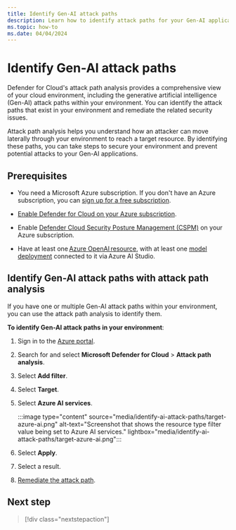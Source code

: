 ```yaml
---
title: Identify Gen-AI attack paths
description: Learn how to identify attack paths for your Gen-AI applications in Microsoft Defender for Cloud.
ms.topic: how-to
ms.date: 04/04/2024
---
```


# Identify Gen-AI attack paths

Defender for Cloud's attack path analysis provides a comprehensive view of your cloud environment, including the generative artificial intelligence (Gen-AI) attack paths within your environment. You can identify the attack paths that exist in your environment and remediate the related security issues.

Attack path analysis helps you understand how an attacker can move laterally through your environment to reach a target resource. By identifying these paths, you can take steps to secure your environment and prevent potential attacks to your Gen-AI applications.

## Prerequisites

- You need a Microsoft Azure subscription. If you don't have an Azure subscription, you can [sign up for a free subscription](https://azure.microsoft.com/pricing/free-trial/).

- [Enable Defender for Cloud on your Azure subscription](connect-azure-subscription.md).

- Enable [Defender Cloud Security Posture Management (CSPM)](tutorial-enable-cspm-plan.md) on your Azure subscription.

- Have at least one [Azure OpenAI resource](../ai-studio/how-to/create-azure-ai-resource.md), with at least one [model deployment](../ai-studio/how-to/deploy-models-openai.md) connected to it via Azure AI Studio.

## Identify Gen-AI attack paths with attack path analysis

If you have one or multiple Gen-AI attack paths within your environment, you can use the attack path analysis to identify them.

**To identify Gen-AI attack paths in your environment**:

1. Sign in to the [Azure portal](https://portal.azure.com/).

1. Search for and select **Microsoft Defender for Cloud** > **Attack path analysis**.

1. Select **Add filter**.

1. Select **Target**.

1. Select **Azure AI services**.

    :::image type="content" source="media/identify-ai-attack-paths/target-azure-ai.png" alt-text="Screenshot that shows the resource type filter value being set to Azure AI services." lightbox="media/identify-ai-attack-paths/target-azure-ai.png":::

1. Select **Apply**.

1. Select a result.

1. [Remediate the attack path](how-to-manage-attack-path.md#investigate-and-remediate-attack-paths).

## Next step

> [!div class="nextstepaction"]
> 
